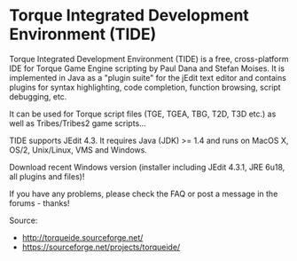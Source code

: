 # Torque Integrated Development Environment (TIDE)

Torque Integrated Development Environment (TIDE) is a free, cross-platform IDE for Torque Game Engine scripting by Paul Dana and Stefan Moises.
It is implemented in Java as a "plugin suite" for the jEdit text editor and contains plugins for syntax highlighting, code completion, function browsing, script debugging, etc.

It can be used for Torque script files (TGE, TGEA, TBG, T2D, T3D etc.) as well as Tribes/Tribes2 game scripts...
 
TIDE supports JEdit 4.3. It requires Java (JDK) >= 1.4 and runs on MacOS X, OS/2, Unix/Linux, VMS and Windows.

Download recent Windows version (installer including JEdit 4.3.1, JRE 6u18, all plugins and files)!

If you have any problems, please check the FAQ or post a message in the forums - thanks!

Source:
- http://torqueide.sourceforge.net/
- https://sourceforge.net/projects/torqueide/
